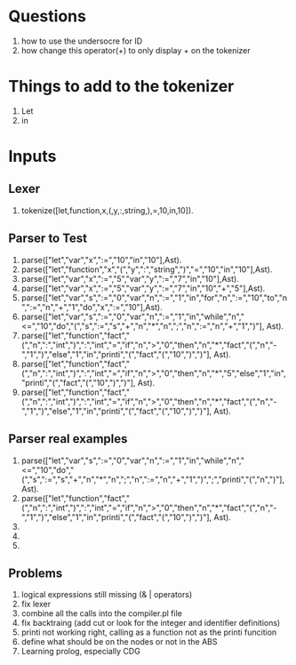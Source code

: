 # Questions

1. how to use the undersocre for ID
2. how change this operator(+) to only display + on the tokenizer

# Things to add to the tokenizer

1. Let
2. in

# Inputs

## Lexer
1. tokenize([let,function,x,(,y,:,string,),=,10,in,10]).
## Parser to Test
1. parse(["let","var","x",":=","10","in","10"],Ast).
2. parse(["let","function","x","(","y",":","string",")","=","10","in","10"],Ast).
3. parse(["let","var","x",":=","5","var","y",":=","7","in","10"],Ast).
4. parse(["let","var","x",":=","5","var","y",":=","7","in","10","+","5"],Ast).
5. parse(["let","var","s",":=","0","var","n",":=","1","in","for","n",":=","10","to","n",":=","n","+","1","do","x",":=","10"],Ast).
6. parse(["let","var","s",":=","0","var","n",":=","1","in","while","n","<=","10","do","(","s",":=","s","+","n","*","n",";","n",":=","n","+","1",")"], Ast).
7. parse(["let","function","fact","(","n",":","int",")",":","int","=","if","n",">","0","then","n","*","fact","(","n","-","1",")","else","1","in","printi","(","fact","(","10",")",")"], Ast).
8. parse(["let","function","fact","(","n",":","int",")",":","int","=","if","n",">","0","then","n","*","5","else","1","in","printi","(","fact","(","10",")",")"], Ast).
9. parse(["let","function","fact","(","n",":","int",")",":","int","=","if","n",">","0","then","n","*","fact","(","n","-","1",")","else","1","in","printi","(","fact","(","10",")",")"], Ast).

## Parser real examples

1. parse(["let","var","s",":=","0","var","n",":=","1","in","while","n","<=","10","do","(","s",":=","s","+","n","*","n",";","n",":=","n","+","1",")",";","printi","(","n",")"], Ast).
2. parse(["let","function","fact","(","n",":","int",")",":","int","=","if","n",">","0","then","n","*","fact","(","n","-","1",")","else","1","in","printi","(","fact","(","10",")",")"], Ast).
3.
4.
5.
## Problems

1. logical expressions still missing (& | operators)
2. fix lexer
3. combine all the calls into the compiler.pl file
4. fix backtraing (add cut or look for the integer and identifier definitions)
5. printi not working right, calling as a function not as the printi funcition
6. define what should be on the nodes or not in the ABS
7. Learning prolog, especially CDG